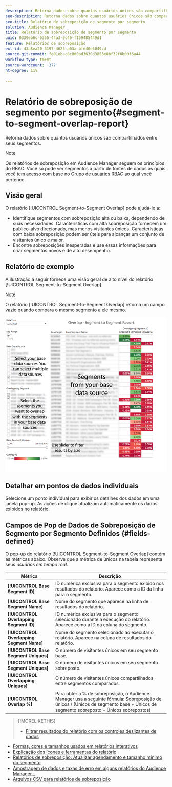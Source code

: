 ```yaml
---
description: Retorna dados sobre quantos usuários únicos são compartilhados entre seus segmentos.
seo-description: Retorna dados sobre quantos usuários únicos são compartilhados entre seus segmentos.
seo-title: Relatório de sobreposição de segmento por segmento
solution: Audience Manager
title: Relatório de sobreposição de segmento por segmento
uuid: 0339eb6c-6355-44a3-9c46-f159485449d1
feature: Relatórios de sobreposição
exl-id: 43a8ea20-3197-4623-a03a-bfe40e5049cd
source-git-commit: fe01ebac8c0d0ad3630d3853e0bf32f0b00f6a44
workflow-type: tm+mt
source-wordcount: '377'
ht-degree: 11%

---
```


# Relatório de sobreposição de segmento por segmento{#segment-to-segment-overlap-report}

Retorna dados sobre quantos usuários únicos são compartilhados entre seus segmentos.

>[!NOTE]
>
>Os relatórios de sobreposição em Audience Manager seguem os princípios do RBAC. Você só pode ver segmentos a partir de fontes de dados às quais você tem acesso com base no [Grupo de usuários RBAC](/help/using/features/administration/administration-overview.md) ao qual você pertence.

<!-- 

c_segment_segment_overlap.xml

 -->

## Visão geral

O relatório [!UICONTROL Segment-to-Segment Overlap] pode ajudá-lo a:

* Identifique segmentos com sobreposição alta ou baixa, dependendo de suas necessidades. Características com alta sobreposição fornecem um público-alvo direcionado, mas menos visitantes únicos. Características com baixa sobreposição podem ser úteis para alcançar um conjunto de visitantes único e maior.
* Encontre sobreposições inesperadas e use essas informações para criar segmentos novos e de alto desempenho.

## Relatório de exemplo

A ilustração a seguir fornece uma visão geral de alto nível do relatório [!UICONTROL Segment-to-Segment Overlap].

>[!NOTE]
>
>O relatório [!UICONTROL Segment-to-Segment Overlap] retorna um campo vazio quando compara o mesmo segmento a ele mesmo.

![](assets/segment-to-segment-overlap.png)

## Detalhar em pontos de dados individuais

Selecione um ponto individual para exibir os detalhes dos dados em uma janela pop-up. As ações de clique atualizam automaticamente os dados exibidos no relatório.

## Campos de Pop de Dados de Sobreposição de Segmento por Segmento Definidos {#fields-defined}

<!-- 

r_s2s_data_pop.xml

 -->

O pop-up do relatório [!UICONTROL Segment-to-Segment Overlap] contém as métricas abaixo. Observe que a métrica de únicos na tabela representa seus *usuários em tempo real*.

| Métrica | Descrição |
|---|---|
| **[!UICONTROL Base Segment ID]** | ID numérica exclusiva para o segmento exibido nos resultados do relatório. Aparece como a ID da linha para o segmento. |
| **[!UICONTROL Base Segment Name]** | Nome do segmento que aparece na linha de resultados do relatório. |
| **[!UICONTROL Overlapping Segment ID]** | ID numérica exclusiva para o segmento selecionado durante a execução do relatório. Aparece como a ID da coluna do segmento. |
| **[!UICONTROL Overlapping Segment Name]** | Nome do segmento selecionado ao executar o relatório. Aparece na coluna de resultados do relatório. |
| **[!UICONTROL Base Segment Uniques]** | O número de visitantes únicos em seu segmento base. |
| **[!UICONTROL Base Segment Uniques]** | O número de visitantes únicos em seu segmento sobreposto. |
| **[!UICONTROL Overlapping Uniques]** | O número de visitantes únicos compartilhados entre segmentos comparados. |
| **[!UICONTROL Overlap %]** | Para obter a % de sobreposição, o Audience Manager usa a seguinte fórmula: Sobreposição de únicos / (Únicos de segmento base + Únicos de segmento sobreposto - Únicos sobrepostos) |



>[!MORELIKETHIS]
>
>* [Filtrar resultados do relatório com os controles deslizantes de dados](../../reporting/dynamic-reports/data-sliders.md)
* [Formas, cores e tamanhos usados em relatórios interativos](../../reporting/dynamic-reports/interactive-report-technology.md#shapes-colors-sizes)
* [Explicação dos ícones e ferramentas do relatório](../../reporting/dynamic-reports/interactive-report-technology.md#icons-tools-explained)
* [Relatórios de sobreposição: Atualizar agendamento e tamanho mínimo do segmento](../../reporting/dynamic-reports/overlap-minimum-segment-size.md)
* [Amostragem de dados e taxas de erro em alguns relatórios do Audience Manager...](../../reporting/report-sampling.md)
* [Arquivos CSV para relatórios de sobreposição](../../reporting/dynamic-reports/overlap-csv-files.md)

